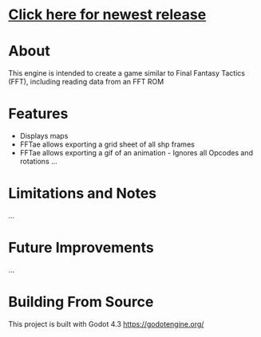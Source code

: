 # [Click here for newest release](https://github.com/mrgudenheim/FFT-like-engine/releases)

# About
This engine is intended to create a game similar to Final Fantasy Tactics (FFT), including reading data from an FFT ROM

# Features
- Displays maps
- FFTae allows exporting a grid sheet of all shp frames
- FFTae allows exporting a gif of an animation - Ignores all Opcodes and rotations
...

# Limitations and Notes
...

# Future Improvements
...

# Building From Source
This project is built with Godot 4.3 
https://godotengine.org/
